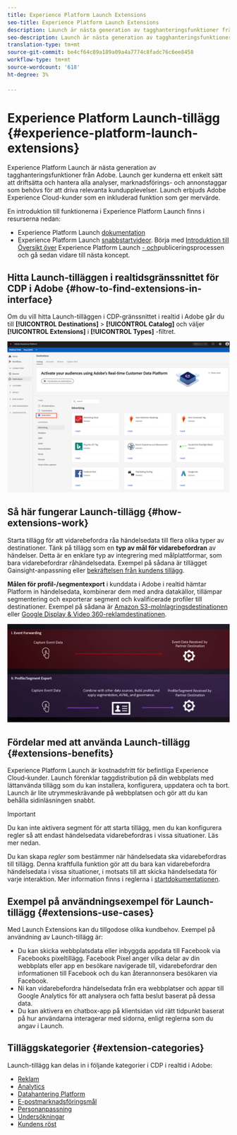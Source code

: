 ```yaml
---
title: Experience Platform Launch Extensions
seo-title: Experience Platform Launch Extensions
description: Launch är nästa generation av tagghanteringsfunktioner från Adobe. Launch ger kunderna ett enkelt sätt att driftsätta och hantera alla analyser, marknadsförings- och annonstaggar som behövs för att driva relevanta kundupplevelser.
seo-description: Launch är nästa generation av tagghanteringsfunktioner från Adobe. Launch ger kunderna ett enkelt sätt att driftsätta och hantera alla analyser, marknadsförings- och annonstaggar som behövs för att driva relevanta kundupplevelser.
translation-type: tm+mt
source-git-commit: be4cf64c89a189a09a4a7774c8fadc76c6ee8458
workflow-type: tm+mt
source-wordcount: '618'
ht-degree: 3%

---
```



# Experience Platform Launch-tillägg {#experience-platform-launch-extensions}

Experience Platform Launch är nästa generation av tagghanteringsfunktioner från Adobe. Launch ger kunderna ett enkelt sätt att driftsätta och hantera alla analyser, marknadsförings- och annonstaggar som behövs för att driva relevanta kundupplevelser. Launch erbjuds Adobe Experience Cloud-kunder som en inkluderad funktion som ger mervärde.

En introduktion till funktionerna i Experience Platform Launch finns i resurserna nedan:
* Experience Platform Launch [dokumentation](https://docs.adobe.com/content/help/en/launch/using/overview.html)
* Experience Platform Launch [snabbstartvideor](https://docs.adobe.com/content/help/en/launch/using/intro/get-started/videos.html). Börja med [Introduktion till Översikt över](https://www.youtube.com/embed/rwqqkG1SERU) Experience Platform Launch [- och](https://helpx.adobe.com/analytics/how-to/adobe-launch-publishing-process.html)publiceringsprocessen och gå sedan vidare till nästa koncept.

## Hitta Launch-tilläggen i realtidsgränssnittet för CDP i Adobe {#how-to-find-extensions-in-interface}

Om du vill hitta Launch-tilläggen i CDP-gränssnittet i realtid i Adobe går du till **[!UICONTROL Destinations]** > **[!UICONTROL Catalog]** och väljer **[!UICONTROL Extensions]** i **[!UICONTROL Types]** -filtret.

![Filtret Tillägg i gränssnittet](/help/rtcdp/destinations/assets/extensions-filter.png)

## Så här fungerar Launch-tillägg {#how-extensions-work}

Starta tillägg för att vidarebefordra råa händelsedata till flera olika typer av destinationer. Tänk på tillägg som en **typ av mål för vidarebefordran** av händelser. Detta är en enklare typ av integrering med målplattformar, som bara vidarebefordrar råhändelsedata. Exempel på sådana är tillägget [](/help/rtcdp/destinations/gainsight-extension.md) Gainsight-anpassning eller [bekräftelsen från kundens tillägg](/help/rtcdp/destinations/confirmit-digital-feedback-extension.md).

**Målen för profil-/segmentexport** i kunddata i Adobe i realtid hämtar Platform in händelsedata, kombinerar dem med andra datakällor, tillämpar segmentering och exporterar segment och kvalificerade profiler till destinationer. Exempel på sådana är [Amazon S3-molnlagringsdestinationen](/help/rtcdp/destinations/amazon-s3-destination.md) eller [Google Display &amp; Video 360-reklamdestinationen](/help/rtcdp/destinations/google-dv360-destination.md).

![Experience Platform Launch-tillägg jämfört med andra destinationer](/help/rtcdp/destinations/assets/launch-and-other-destinations.png)

## Fördelar med att använda Launch-tillägg {#extensions-benefits}

Experience Platform Launch är kostnadsfritt för befintliga Experience Cloud-kunder. Launch förenklar taggdistribution på din webbplats med lättanvända tillägg som du kan installera, konfigurera, uppdatera och ta bort. Launch är lite utrymmeskrävande på webbplatsen och gör att du kan behålla sidinläsningen snabbt.

>[!IMPORTANT]
>
>Du kan inte aktivera segment för att starta tillägg, men du kan konfigurera regler så att endast händelsedata vidarebefordras i vissa situationer. Läs mer nedan.

Du kan skapa *regler* som bestämmer när händelsedata ska vidarebefordras till tillägg. Denna kraftfulla funktion gör att du bara kan vidarebefordra händelsedata i vissa situationer, i motsats till att skicka händelsedata för varje interaktion. Mer information finns i reglerna i [startdokumentationen](https://docs.adobe.com/help/en/launch/using/reference/manage-resources/rules.html).

## Exempel på användningsexempel för Launch-tillägg {#extensions-use-cases}

Med Launch Extensions kan du tillgodose olika kundbehov. Exempel på användning av Launch-tillägg är:

* Du kan skicka webbplatsdata eller inbyggda appdata till Facebook via Facebooks pixeltillägg. Facebook Pixel anger vilka delar av din webbplats eller app en besökare navigerade till, vidarebefordrar den informationen till Facebook och du kan återannonsera besökaren via Facebook.
* Ni kan vidarebefordra händelsedata från era webbplatser och appar till Google Analytics för att analysera och fatta beslut baserat på dessa data.
* Du kan aktivera en chatbox-app på klientsidan vid rätt tidpunkt baserat på hur användarna interagerar med sidorna, enligt reglerna som du angav i Launch.


## Tilläggskategorier {#extension-categories}

Launch-tillägg kan delas in i följande kategorier i CDP i realtid i Adobe:

* [Reklam](/help/rtcdp/destinations/advertising-destinations.md)
* [Analytics](/help/rtcdp/destinations/analytics-destinations.md) 
* [Datahantering Platform](/help/rtcdp/destinations/dmp-destinations.md)
* [E-postmarknadsföringsmål](/help/rtcdp/destinations/email-marketing-destinations.md)
* [Personanpassning](/help/rtcdp/destinations/personalization-destinations.md)
* [Undersökningar](/help/rtcdp/destinations/survey-destinations.md)
* [Kundens röst](/help/rtcdp/destinations/voice-of-customer-destinations.md)
